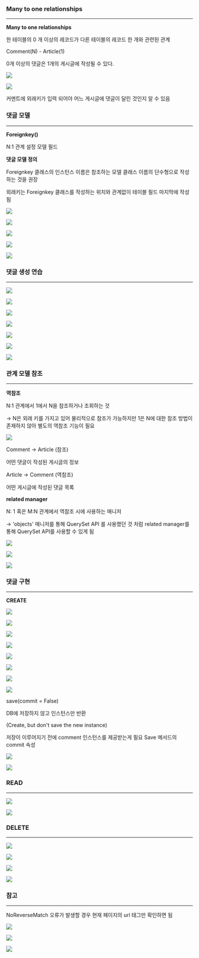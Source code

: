 ### **Many to one relationships**
---

**Many to one relationships**

한 테이블의 0 개 이상의 레코드가 다른 테이블의 레코드 한 개와 관련된 관계

Comment(N) - Article(1)

0개 이상의 댓글은 1개의 게시글에 작성될 수 있다.

![](https://velog.velcdn.com/images/lurelight/post/d9d313b8-5ab1-444f-a0c1-58544c111562/image.png)

![](https://velog.velcdn.com/images/lurelight/post/ff063d96-7e08-4c11-ae98-9ac1ff2ab082/image.png)

커멘트에 외래키가 입력 되어야 어느 게시글에 댓글이 달린 것인지 알 수 있음

### **댓글 모델**
---

**Foreignkey()**

N:1 관계 설정 모델 필드

**댓글 모델 정의**

Foreignkey 클래스의 인스턴스 이름은 참조하는 모델 클래스 이름의 단수형으로 작성하는 것을 권장

외래키는 Foreignkey 클래스를 작성하는 위치와 관계없이 테이블 필드 마지막에 작성됨

![](https://velog.velcdn.com/images/lurelight/post/2bd1acb8-d049-4250-883a-d584f87610ad/image.png)

![](https://velog.velcdn.com/images/lurelight/post/dc656d91-ad6f-403f-9c6e-c0f5dfb6cfff/image.png)

![](https://velog.velcdn.com/images/lurelight/post/88d105ad-4c35-47d1-930d-d8a54c445ddd/image.png)

![](https://velog.velcdn.com/images/lurelight/post/5b34e148-960a-4942-ac43-8f927dea8b0c/image.png)

![](https://velog.velcdn.com/images/lurelight/post/e96bad3e-81a2-410e-8925-ea15e85a6ba8/image.png)

### **댓글 생성 연습**
---

![](https://velog.velcdn.com/images/lurelight/post/5ee22c0a-a37e-49eb-83ad-6cfd52939afc/image.png)

![](https://velog.velcdn.com/images/lurelight/post/af2ca962-47ce-4284-967c-08b52a8d5665/image.png)

![](https://velog.velcdn.com/images/lurelight/post/86b11139-88d1-46cf-9779-8d423441cfd0/image.png)

![](https://velog.velcdn.com/images/lurelight/post/4fd9c950-29d2-460d-b5bd-4f3b1d576b04/image.png)

![](https://velog.velcdn.com/images/lurelight/post/2f66672b-a6a0-4dd1-9ed3-2c1c05acafe8/image.png)

![](https://velog.velcdn.com/images/lurelight/post/565a6ba8-85ab-40a2-86a0-0b61e18ade33/image.png)

![](https://velog.velcdn.com/images/lurelight/post/3fb37cb7-0a9d-4371-bee9-2568ef5f1ae4/image.png)

### **관계 모델 참조**
---

**역참조**

N:1 관계에서 1에서 N을 참조하거나 조회하는 것

→ N은 외래 키를 가지고 있어 물리적으로 참조가 가능하지만 1은 N에 대한 참조 방법이 존재하지 않아 별도의 역참조 기능이 필요

![](https://velog.velcdn.com/images/lurelight/post/70185ac2-5e0a-4926-b17e-faab68b9a165/image.png)

Comment → Article (참조)

어떤 댓글이 작성된 게시글의 정보

Article → Comment (역참조)

어떤 게시글에 작성된 댓글 목록

**related manager**

N: 1 혹은 M:N 관계에서 역참조 시에 사용하는 매니저

→ 'objects' 매니저를 통해 QuerySet API 를 사용했던 것 처럼 related manager를 통해 QuerySet API를 사용할 수 있게 됨

![](https://velog.velcdn.com/images/lurelight/post/8cd839b1-25f6-430f-89c4-96ed778df1e2/image.png)

![](https://velog.velcdn.com/images/lurelight/post/90403047-5556-4a6e-a1b5-07633745f809/image.png)

![](https://velog.velcdn.com/images/lurelight/post/fc7e4beb-ff83-4d7f-8af0-f6748ecb392d/image.png)

### **댓글 구현**
---

**CREATE**

![](https://velog.velcdn.com/images/lurelight/post/fea5024a-3cfe-4fdb-bc94-07885806fab5/image.png)

![](https://velog.velcdn.com/images/lurelight/post/1230ad3e-e883-46f1-b7c9-e1ec1c352841/image.png)

![](https://velog.velcdn.com/images/lurelight/post/330d063f-4579-43e0-9d3c-37cf4c199ce3/image.png)

![](https://velog.velcdn.com/images/lurelight/post/81fa81bb-516e-40be-a198-eb7b761ea786/image.png)

![](https://velog.velcdn.com/images/lurelight/post/d2e13ce6-af6e-4ee2-8d69-c5fd4c3e9ab0/image.png)

![](https://velog.velcdn.com/images/lurelight/post/18e4c09c-bba5-4fdf-ade2-517b24200b45/image.png)

![](https://velog.velcdn.com/images/lurelight/post/f1d6ed3a-da4b-468d-9d77-be8bcfdc8c9d/image.png)

![](https://velog.velcdn.com/images/lurelight/post/7cbfdf7d-e597-46ba-9286-c66cdca42e0a/image.png)

save(commit = False)

DB에 저장하지 않고 인스턴스만 반환

(Create, but don't save the new instance)

저장이 이루어지기 전에 comment 인스턴스를 제공받는게 필요
Save 메서드의 commit 속성

![](https://velog.velcdn.com/images/lurelight/post/3debe867-ffcd-4b93-bb4f-8c5f91b1d158/image.png)

![](https://velog.velcdn.com/images/lurelight/post/75adee73-f7c7-4521-bcf1-4ed1456ad369/image.png)

### **READ**
---

![](https://velog.velcdn.com/images/lurelight/post/2b5b2e82-b5e3-4901-bc57-8206dfdf5a2d/image.png)

![](https://velog.velcdn.com/images/lurelight/post/27c68805-4e27-45be-9496-9a31e9785d46/image.png)

### **DELETE**
---

![](https://velog.velcdn.com/images/lurelight/post/4f7689c7-7093-4258-a440-81ad6c91f1e7/image.png)

![](https://velog.velcdn.com/images/lurelight/post/d16a4388-4b63-429f-ae29-6a5637fb82a7/image.png)

![](https://velog.velcdn.com/images/lurelight/post/056a9b60-b128-4d9d-bae5-5a22a339479c/image.png)

![](https://velog.velcdn.com/images/lurelight/post/5c39771c-e257-4454-98b0-fd9c9e48a491/image.png)

### **참고**
---

NoReverseMatch 오류가 발생할 경우 현재 페이지의 url 태그만 확인하면 됨

![](https://velog.velcdn.com/images/lurelight/post/50f84d73-6895-4243-95d6-5348c4798ede/image.png)

![](https://velog.velcdn.com/images/lurelight/post/82a5e4b3-4121-4c01-ae52-498c53400427/image.png)

![](https://velog.velcdn.com/images/lurelight/post/fd17999e-acd3-4a4a-bba5-7f29b4035309/image.png)

